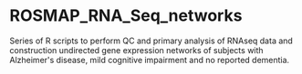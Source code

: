 # ROSMAP_RNA_Seq_networks

Series of R scripts to perform QC and primary analysis of RNAseq data and construction undirected gene expression networks of subjects with Alzheimer's disease, mild cognitive impairment and no reported dementia.
